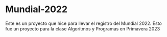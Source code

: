 # Mundial-2022
Este es un proyecto que hice para llevar el registro del Mundial 2022. Esto fue un proyecto para la clase Algoritmos y Programas en Primavera 2023
